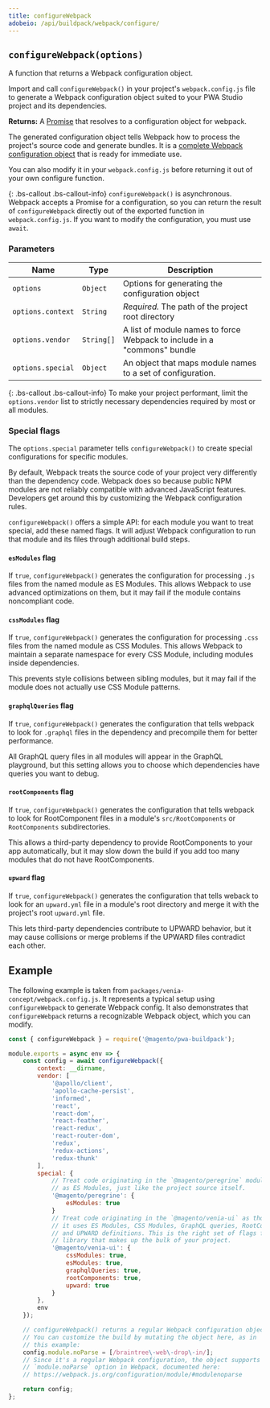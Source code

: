 ```yaml
---
title: configureWebpack
adobeio: /api/buildpack/webpack/configure/
---
```


## `configureWebpack(options)`

A function that returns a Webpack configuration object.

Import and call `configureWebpack()` in your project's `webpack.config.js` file to generate a Webpack configuration object suited to your PWA Studio project and its dependencies.

**Returns:**
A [Promise][] that resolves to a configuration object for webpack.

The generated configuration object tells Webpack how to process the project's source code and generate bundles.
It is a [complete Webpack configuration object][] that is ready for immediate use.

You can also modify it in your `webpack.config.js` before returning it out of your own configure function.

{: .bs-callout .bs-callout-info}
`configureWebpack()` is asynchronous.
Webpack accepts a Promise for a configuration, so
you can return the result of `configureWebpack` directly out of the exported function in `webpack.config.js`.
If you want to modify the configuration, you must use `await`.

### Parameters

| Name              | Type       | Description                                                              |
| ----------------- | ---------- | ------------------------------------------------------------------------ |
| `options`         | `Object`   | Options for generating the configuration object                          |
| `options.context` | `String`   | _Required._ The path of the project root directory                       |
| `options.vendor`  | `String[]` | A list of module names to force Webpack to include in a "commons" bundle |
| `options.special` | `Object`   | An object that maps module names to a set of configuration.              |

{: .bs-callout .bs-callout-info}
To make your project performant, limit the `options.vendor` list to strictly necessary dependencies required by most or all modules.

### Special flags

The `options.special` parameter tells `configureWebpack()` to create special configurations for specific modules.

By default, Webpack treats the source code of your project very differently than the dependency code.
Webpack does so because public NPM modules are not reliably compatible with advanced JavaScript features.
Developers get around this by customizing the Webpack configuration rules.

`configureWebpack()` offers a simple API: for each module you want to treat special, add these named flags.
It will adjust Webpack configuration to run that module and its files through additional build steps.

#### `esModules` flag

If `true`, `configureWebpack()` generates the configuration for processing `.js` files from the named module as ES Modules.
This allows Webpack to use advanced optimizations on them, but
it may fail if the module contains noncompliant code.

#### `cssModules` flag

If `true`, `configureWebpack()` generates the configuration for processing `.css` files from the named module as CSS Modules.
This allows Webpack to maintain a separate namespace for every CSS Module, including modules inside dependencies.

This prevents style collisions between sibling modules, but
it may fail if the module does not actually use CSS Module patterns.

#### `graphqlQueries` flag

If `true`, `configureWebpack()` generates the configuration that tells webpack to look for `.graphql` files in the dependency and precompile them for better performance.

All GraphQL query files in all modules will appear in the GraphQL playground, but
this setting allows you to choose which dependencies have queries you want to debug.

#### `rootComponents` flag

If `true`, `configureWebpack()` generates the configuration that tells webpack to look for RootComponent files in a module's `src/RootComponents` or `RootComponents` subdirectories.

This allows a third-party dependency to provide RootComponents to your app automatically, but
it may slow down the build if you add too many modules that do not have RootComponents.

#### `upward` flag

If `true`, `configureWebpack()` generates the configuration that tells weback to look for an `upward.yml` file in a module's root directory and merge it with the project's root `upward.yml` file.

This lets third-party dependencies contribute to UPWARD behavior, but
it may cause collisions or merge problems if the UPWARD files contradict each other.

## Example

The following example is taken from `packages/venia-concept/webpack.config.js`.
It represents a typical setup using `configureWebpack` to generate Webpack config.
It also demonstrates that `configureWebpack` returns a recognizable Webpack object, which you can modify.

```js
const { configureWebpack } = require('@magento/pwa-buildpack');

module.exports = async env => {
    const config = await configureWebpack({
        context: __dirname,
        vendor: [
            '@apollo/client',
            'apollo-cache-persist',
            'informed',
            'react',
            'react-dom',
            'react-feather',
            'react-redux',
            'react-router-dom',
            'redux',
            'redux-actions',
            'redux-thunk'
        ],
        special: {
            // Treat code originating in the `@magento/peregrine` module
            // as ES Modules, just like the project source itself.
            '@magento/peregrine': {
                esModules: true
            }
            // Treat code originating in the `@magento/venia-ui` as though
            // it uses ES Modules, CSS Modules, GraphQL queries, RootComponents,
            // and UPWARD definitions. This is the right set of flags for a UI
            // library that makes up the bulk of your project.
            '@magento/venia-ui': {
                cssModules: true,
                esModules: true,
                graphqlQueries: true,
                rootComponents: true,
                upward: true
            }
        },
        env
    });

    // configureWebpack() returns a regular Webpack configuration object.
    // You can customize the build by mutating the object here, as in
    // this example:
    config.module.noParse = [/braintree\-web\-drop\-in/];
    // Since it's a regular Webpack configuration, the object supports the
    // `module.noParse` option in Webpack, documented here:
    // https://webpack.js.org/configuration/module/#modulenoparse

    return config;
};
```

[complete webpack configuration object]: https://webpack.js.org/configuration/
[promise]: https://developer.mozilla.org/en-US/docs/Web/JavaScript/Reference/Global_Objects/Promise
